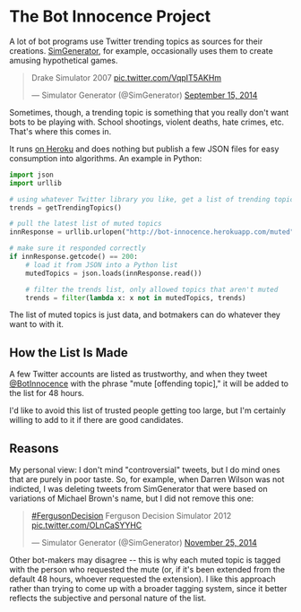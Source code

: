 # The Bot Innocence Project
A lot of bot programs use Twitter trending topics as sources for their creations. [SimGenerator](http://twitter.com/SimGenerator), for example, occasionally uses them to create amusing hypothetical games. 

<blockquote class="twitter-tweet" lang="en"><p>Drake Simulator 2007 <a href="http://t.co/VqpIT5AKHm">pic.twitter.com/VqpIT5AKHm</a></p>&mdash; Simulator Generator (@SimGenerator) <a href="https://twitter.com/SimGenerator/status/511439289050484737">September 15, 2014</a></blockquote>
<script async src="//platform.twitter.com/widgets.js" charset="utf-8"></script>

Sometimes, though, a trending topic is something that you really don't want bots to be playing with. School shootings, violent deaths, hate crimes, etc. That's where this comes in. 

It runs [on Heroku](http://bot-innocence.herokuapp.com/) and does nothing but publish a few JSON files for easy consumption into algorithms. An example in Python:

```py
import json
import urllib

# using whatever Twitter library you like, get a list of trending topics
trends = getTrendingTopics() 

# pull the latest list of muted topics
innResponse = urllib.urlopen("http://bot-innocence.herokuapp.com/muted")

# make sure it responded correctly
if innResponse.getcode() == 200:
    # load it from JSON into a Python list
    mutedTopics = json.loads(innResponse.read())

    # filter the trends list, only allowed topics that aren't muted
    trends = filter(lambda x: x not in mutedTopics, trends)
```

The list of muted topics is just data, and botmakers can do whatever they want to with it. 

## How the List Is Made
A few Twitter accounts are listed as trustworthy, and when they tweet [@BotInnocence](http://twitter.com/BotInnocence) with the phrase "mute [offending topic]," it will be added to the list for 48 hours. 

I'd like to avoid this list of trusted people getting too large, but I'm certainly willing to add to it if there are good candidates. 

## Reasons
My personal view: I don't mind "controversial" tweets, but I do mind ones that are purely in poor taste. So, for example, when Darren Wilson was not indicted, I was deleting tweets from SimGenerator that were based on variations of Michael Brown's name, but I did not remove this one: 

<blockquote class="twitter-tweet" lang="en"><p><a href="https://twitter.com/hashtag/FergusonDecision?src=hash">#FergusonDecision</a> Ferguson Decision Simulator 2012 <a href="http://t.co/OLnCaSYYHC">pic.twitter.com/OLnCaSYYHC</a></p>&mdash; Simulator Generator (@SimGenerator) <a href="https://twitter.com/SimGenerator/status/537093330837209088">November 25, 2014</a></blockquote>
<script async src="//platform.twitter.com/widgets.js" charset="utf-8"></script>

Other bot-makers may disagree -- this is why each muted topic is tagged with the person who requested the mute (or, if it's been extended from the default 48 hours, whoever requested the extension). I like this approach rather than trying to come up with a broader tagging system, since it better reflects the subjective and personal nature of the list. 
